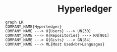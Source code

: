 <h1 align="center">Hyperledger</h1>

```mermaid
graph LR
COMPANY_NAME{Hyperledger}
COMPANY_NAME ---> U{Users} ---> UN[30]
COMPANY_NAME ---> R{Repositories} ---> RN[901]
COMPANY_NAME ---> G{Gists} ---> GN[84]
COMPANY_NAME ---> ML{Most Used<br>Languages}
```
